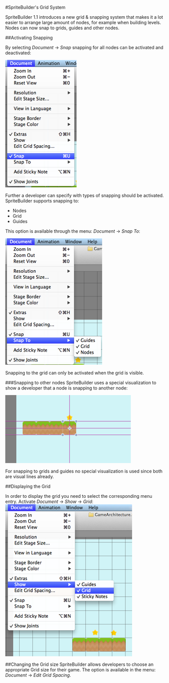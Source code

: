 #SpriteBuilder's Grid System

SpriteBuilder 1.1 introduces a new grid & snapping system that makes it a lot easier to arrange large amount of nodes, for example when building levels. Nodes can now snap to grids, guides and other nodes.

##Activating Snapping

By selecting *Document* -> *Snap* snapping for all nodes can be activated and deactivated:

![image](activate_snap.png)

Further a developer can specify with types of snapping should be activated. SpriteBuilder supports snapping to:

- Nodes 
- Grid
- Guides

This option is available through the menu: *Document* -> *Snap To*:

![image](snap_options.png)

Snapping to the grid can only be activated when the grid is visible.

###Snapping to other nodes
SpriteBuilder uses a special visualization to show a developer that a node is snapping to another node:

![image](node_snapping.png)

For snapping to grids and guides no special visualization is used since both are visual lines already.

##Displaying the Grid

In order to display the grid you need to select the corresponding menu entry. Activate *Document* -> *Show* -> *Grid*:
![image](show_grid.png)

##Changing the Grid size
SpriteBuilder allows developers to choose an appropriate Grid size for their game. The option is available in the menu: *Document* -> *Edit Grid Spacing*.